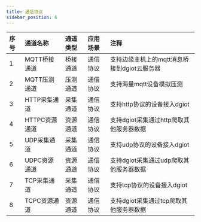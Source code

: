 ```yaml
---
title: 通信协议
sidebar_position: 6
---
```


|序号|通道名称|通道类型|应用场景|注释|
|:----    |:----    |:-------    |:--- |:--- |
|1|MQTT桥接通道|桥接通道 | 通信协议 |支持边缘主机上的mqtt消息桥接到dgiot云服务器|
|2|MQTT压测通道|压测通道 | 通信协议 |支持海量mqtt设备模拟压测|
|3|HTTP采集通道|采集通道 | 通信协议 |支持http协议的设备接入dgiot|
|4|HTTPC资源通道|资源通道 | 通信协议 |支持dgiot采集通过http爬取其他服务器数据|
|5|UDP采集通道|采集通道 | 通信协议 |支持udp协议的设备接入dgiot|
|6|UDPC资源通道|资源通道 | 通信协议 |支持dgiot采集通过udp爬取其他服务器数据|
|7|TCP采集通道|采集通道 | 通信协议 |支持tcp协议的设备接入dgiot|
|8|TCPC资源通道|资源通道 | 通信协议 |支持dgiot采集通过tcp爬取其他服务器数据|
